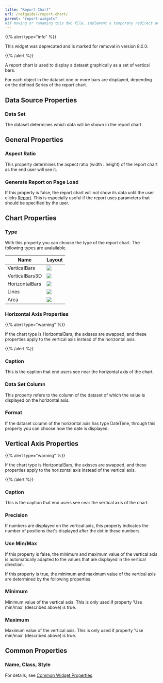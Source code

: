 ```yaml
---
title: "Report Chart"
url: /refguide7/report-chart/
parent: "report-widgets"
#If moving or renaming this doc file, implement a temporary redirect and let the respective team know they should update the URL in the product. See Mapping to Products for more details.
---
```


{{% alert type="info" %}}

This widget was deprecated and is marked for removal in version 8.0.0.

{{% /alert %}}

A report chart is used to display a dataset graphically as a set of vertical bars.

For each object in the dataset one or more bars are displayed, depending on the defined Series of the report chart.

## Data Source Properties

### Data Set

The dataset determines which data will be shown in the report chart.

## General Properties

### Aspect Ratio

This property determines the aspect ratio (width : height) of the report chart as the end user will see it.

### Generate Report on Page Load

If this property is false, the report chart will not show its data until the user clicks [Report](/refguide/report-button/). This is especially useful if the report uses parameters that should be specified by the user. 

## Chart Properties

### Type

With this property you can choose the type of the report chart. The following types are avalailable.

| Name | Layout |
| --- | --- |
| VerticalBars | ![](/attachments/refguide7/desktop-modeler/pages/report-widgets/report-chart/688226.png) |
| VerticalBars3D | ![](/attachments/refguide7/desktop-modeler/pages/report-widgets/report-chart/688227.png) |
| HorizontalBars | ![](/attachments/refguide7/desktop-modeler/pages/report-widgets/report-chart/688228.png) |
| Lines | ![](/attachments/refguide7/desktop-modeler/pages/report-widgets/report-chart/688229.png) |
| Area | ![](/attachments/refguide7/desktop-modeler/pages/report-widgets/report-chart/688223.png) |

### Horizontal Axis Properties

{{% alert type="warning" %}}

If the chart type is HorizontalBars, the axisses are swapped, and these properties apply to the vertical axis instead of the horizontal axis.

{{% /alert %}}

### Caption

This is the caption that end users see near the horizontal axis of the chart.

### Data Set Column

This property refers to the column of the dataset of which the value is displayed on the horizontal axis.

### Format

If the dataset column of the horizontal axis has type DateTime, through this property you can choose how the date is displayed.

## Vertical Axis Properties

{{% alert type="warning" %}}

If the chart type is HorizontalBars, the axisses are swapped, and these properties apply to the horizontal axis instead of the vertical axis.

{{% /alert %}}

### Caption

This is the caption that end users see near the vertical axis of the chart.

### Precision

If numbers are displayed on the vertical axis, this property indicates the number of positions that's displayed after the dot in these numbers.

### Use Min/Max

If this property is false, the minimum and maximum value of the vertical axis is automatically adapted to the values that are displayed in the vertical direction.

If this property is true, the minimum and maximum value of the vertical axis are determined by the following properties.

### Minimum

Minimum value of the vertical axis. This is only used if property 'Use min/max' (described above) is true.

### Maximum

Maximum value of the vertical axis. This is only used if property 'Use min/max' (described above) is true.

## Common Properties

### Name, Class, Style

For details, see [Common Widget Properties](/refguide/common-widget-properties/).
